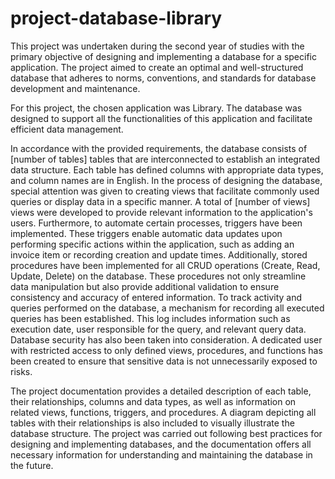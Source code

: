 # project-database-library

This project was undertaken during the second year of studies with the primary objective of designing and implementing a database for a specific application. The project aimed to create an optimal and well-structured database that adheres to norms, conventions, and standards for database development and maintenance.

For this project, the chosen application was Library. The database was designed to support all the functionalities of this application and facilitate efficient data management.

In accordance with the provided requirements, the database consists of [number of tables] tables that are interconnected to establish an integrated data structure. Each table has defined columns with appropriate data types, and column names are in English. In the process of designing the database, special attention was given to creating views that facilitate commonly used queries or display data in a specific manner. A total of [number of views] views were developed to provide relevant information to the application's users. Furthermore, to automate certain processes, triggers have been implemented. These triggers enable automatic data updates upon performing specific actions within the application, such as adding an invoice item or recording creation and update times. Additionally, stored procedures have been implemented for all CRUD operations (Create, Read, Update, Delete) on the database. These procedures not only streamline data manipulation but also provide additional validation to ensure consistency and accuracy of entered information. To track activity and queries performed on the database, a mechanism for recording all executed queries has been established. This log includes information such as execution date, user responsible for the query, and relevant query data. Database security has also been taken into consideration. A dedicated user with restricted access to only defined views, procedures, and functions has been created to ensure that sensitive data is not unnecessarily exposed to risks.

The project documentation provides a detailed description of each table, their relationships, columns and data types, as well as information on related views, functions, triggers, and procedures. A diagram depicting all tables with their relationships is also included to visually illustrate the database structure. The project was carried out following best practices for designing and implementing databases, and the documentation offers all necessary information for understanding and maintaining the database in the future.
